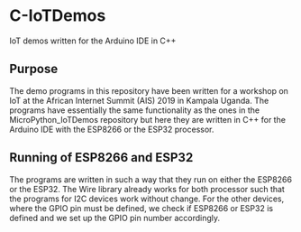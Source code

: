 # C-IoTDemos
IoT demos written for the Arduino IDE in C++
## Purpose
The demo programs in this repository have been written for a workshop on IoT at the African Internet Summit (AIS) 2019 in Kampala Uganda. The programs have essentially the same functionality as the ones in the MicroPython_IoTDemos repository but here they are written in C++ for the Arduino IDE with the ESP8266 or the ESP32 processor.
## Running of ESP8266 and ESP32
The programs are written in such a way that they run on either the ESP8266 or the ESP32. The Wire library already works for both processor such that the programs for I2C devices work without change. For the other devices, where the GPIO pin must be defined, we check if ESP8266 or ESP32 is defined and we set up the GPIO pin number accordingly.

